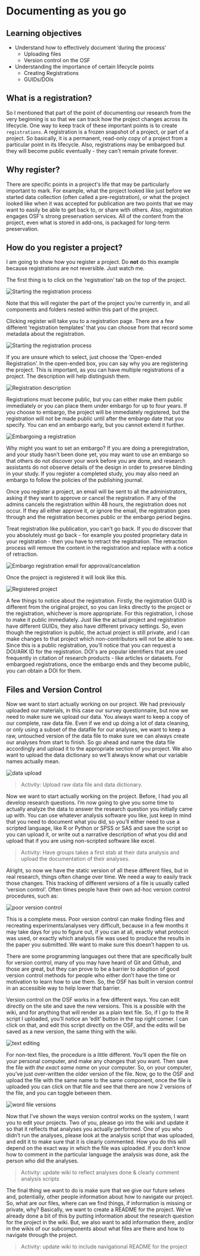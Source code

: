 # Documenting as you go

## Learning objectives
* Understand how to effectively document ‘during the process’
	* Uploading files
	* Version control on the OSF
* Understanding the importance of certain lifecycle points
	* Creating Registrations
	* GUIDs/DOIs

## What is a registration?

So I mentioned that part of the point of documenting our research from the very beginning is so that we can track how the project changes across its lifecycle. One way to keep track of these important points is to create `registrations`. A registration is a frozen snapshot of a project, or part of a project. So basically, it is a permanent, read-only copy of a project from a particular point in its lifecycle.  Also, registrations may be embargoed but they will become public eventually - they can't remain private forever.

## Why register?

There are specific points in a project's life that may be particularly important to mark. For example, what the project looked like just before we started data collection (often called a pre-registration), or what the project looked like when it was accepted for publication are two points that we may want to easily be able to get back to, or share with others. Also, registration engages OSF's strong preservation services. All of the content from the project, even what is stored in add-ons, is packaged for long-term preservation.

## How do you register a project?

I am going to show how you register a project. Do **not** do this example because registrations are not reversible.  Just watch me.

The first thing is to click on the ‘registration’ tab on the top of the project. 

![Starting the registration process](Document_figs/make_registration.png)

Note that this will register the part of the project you’re currently in, and all components and folders nested within this part of the project. 

Clicking register will take you to a registration page. There are a few different ‘registration templates’ that you can choose from that record some metadata about the registration.

![Starting the registration process](Document_figs/registration_templates.png)

If you are unsure which to select, just choose the ‘Open-ended Registration’. In the open-ended box, you can say why you are registering the project. This is important, as you can have multiple registrations of a project.  The description will help distinguish them.

![Registration description](Document_figs/registration_description.png)

Registrations must become public, but you can either make them public immediately or you can place them under embargo for up to four years. If you choose to embargo, the project will be immediately registered, but the registration will not be made public until after the embargo date that you specify. You can end an embargo early, but you cannot extend it further.

![Embargoing a registration](Document_figs/embargo_option.png)

Why might you want to set an embargo? If you are doing a preregistration, and your study hasn’t been done yet, you may want to use an embargo so that others do not discover your work before you are done, and research assistants do not observe details of the design in order to preserve blinding in your study. If you register a completed study, you may also need an embargo to follow the policies of the publishing journal. 

Once you register a project, an email will be sent to all the administrators, asking if they want to approve or cancel the registration. If any of the admins cancels the registration within 48 hours, the registration does not occur. If they all either approve it, or ignore the email, the registration goes through and the registration becomes public or the embargo period begins.

Treat registration like publication, you can't go back.  If you do discover that you absolutely must go back - for example you posted proprietary data in your registration - then you have to retract the registration.  The retraction process will remove the content in the registration and replace with a notice of retraction.

![Embargo registration email for approval/cancelation](Document_figs/registration_cancel_email.png)


Once the project is registered it will look like this. 

![Registered project](Document_figs/public_registration.png)

A few things to notice about the registration. Firstly, the registration GUID is different from the original project, so you can links directly to the project or the registration, whichever is more appropriate. For this registration, I chose to make it public immediately. Just like the actual project and registration have different GUIDs, they also have different privacy settings. So, even though the registration is public, the actual project is still private, and I can make changes to that project which non-contributors will not be able to see. Since this is a public registration, you’ll notice that you can request a DOI/ARK ID for the registration. DOI's are popular identifiers that are used frequently in citation of research products - like articles or datasets.  For embargoed registrations, once the embargo ends and they become public, you can obtain a DOI for them.

## Files and Version Control

Now we want to start actually working on our project. We had previously uploaded our materials, in this case our survey questionnaire, but now we need to make sure we upload our data. You always want to keep a copy of our complete, raw data file. Even if we end up doing a lot of data cleaning, or only using a subset of the datafile for our analyses, we want to keep a raw, untouched version of the data file to make sure we can always create our analyses from start to finish. So go ahead and name the data file accordingly and upload it to the appropriate section of you project. We also want to upload the data dictionary so we’ll always know what our variable names actually mean. 

![data upload](Document_figs/data_upload.png)


> Activity: Upload raw data file and data dictionary.


Now we want to start actually working on the project. Before, I had you all develop research questions. I’m now going to give you some time to actually analyze the data to answer the research question you initially came up with. You can use whatever analysis software you like, just keep in mind that you need to document what you did, so you’ll either need to use a scripted language, like R or Python or SPSS or SAS and save the script so you can upload it, or write out a narrative description of what you did and upload that if you are using non-scripted software like excel. 

> Activity: Have groups takes a first stab at their data analysis and upload the documentation of their analyses. 


Alright, so now we have the static version of all these different files, but in real research, things often change over time. We need a way to easily track those changes. This tracking of different versions of a file is usually called ‘version control’. Often times people have their own ad-hoc version control procedures, such as:

![poor version control](Document_figs/bad_version_control.png)

This is a complete mess. Poor version control can make finding files and recreating experiments/analyses very difficult, because in a few months it may take days for you to figure out, if you can at all, exactly what protocol was used, or exactly which analysis file was used to produce the results in the paper you submitted. We want to make sure this doesn’t happen to us. 

There are some programming languages out there that are specifically built for version control, many of you may have heard of Git and Github, and those are great, but they can prove to be a barrier to adoption of good version control methods for people who either don’t have the time or motivation to learn how to use them. So, the OSF has built in version control in an accessible way to help lower that barrier. 

Version control on the OSF works in a few different ways. You can edit directly on the site and save the new versions. This is a possible with the wiki, and for anything that will render as a plain text file. So, if I go to the R script I uploaded, you’ll notice an ‘edit’ button in the top right corner. I can click on that, and edit this script directly on the OSF, and the edits will be saved as a new version, the same thing with the wiki. 

![text editing](Document_figs/text_editing.png)

For non-text files, the procedure is a little different. You’ll open the file on your personal computer, and make any changes that you want. Then save the file *with the exact same name* on your computer. So, on your computer, you’ve just over-written the older version of the file. Now, go to the OSF and upload the file with the same name to the same component, once the file is uploaded you can click on that file  and see that there are now 2 versions of the file, and you can toggle between them. 

![word file versions](Document_figs/revision_history.png)

Now that I’ve shown the ways version control works on the system, I want you to edit your projects. Two of you, please go into the wiki and update it so that it reflects that analyses you actually performed. One of you who didn’t run the analyses, please look at the analysis script that was uploaded, and edit it to make sure that it is clearly commented. How you do this will depend on the exact way in which the file was uploaded. If you don’t know how to comment in the particular language the analysis was done, ask the person who did the analyses.

> Activity: update wiki to reflect analyses done & clearly comment analysis scripts

The final thing we want to do is make sure that we give our future selves and, potentially, other people information about how to navigate our project. So, what are our files, where can we find things, if information is missing or private, why? Basically, we want to create a README for the project. We’ve already done a bit of this by putting information about the research question for the project in the wiki. But, we also want to add information there, and/or in the wikis of our subcomponents about what files are there and how to navigate through the project. 

> Activity: update wiki to include navigational README for the project
